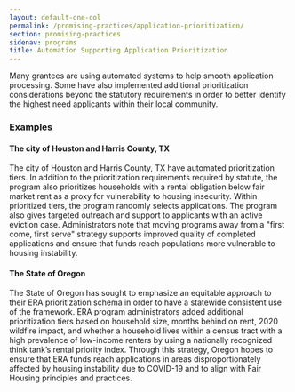 ```yaml
---
layout: default-one-col
permalink: /promising-practices/application-prioritization/
section: promising-practices
sidenav: programs
title: Automation Supporting Application Prioritization
---
```


Many grantees are using automated systems to help smooth application processing. Some have also implemented additional prioritization considerations beyond the statutory requirements in order to better identify the highest need applicants within their local community. 

### Examples

#### The city of Houston and Harris County, TX

The city of Houston and Harris County, TX have automated prioritization tiers. In addition to the prioritization requirements required by statute, the program also prioritizes households with a rental obligation below fair market rent as a proxy for vulnerability to housing insecurity. Within prioritized tiers, the program randomly selects applications. The program also gives targeted outreach and support to applicants with an active eviction case. Administrators note that moving programs away from a "first come, first serve" strategy supports improved quality of completed applications and ensure that funds reach populations more vulnerable to housing instability.

#### The State of Oregon

The State of Oregon has sought to emphasize an equitable approach to their ERA prioritization schema in order to have a statewide consistent use of the framework. ERA program administrators added additional prioritization tiers based on household size, months behind on rent, 2020 wildfire impact, and whether a household lives within a census tract with a high prevalence of low-income renters by using a nationally recognized think tank’s rental priority index. Through this strategy, Oregon hopes to ensure that ERA funds reach applications in areas disproportionately affected by housing instability due to COVID-19 and to align with Fair Housing principles and practices. 
